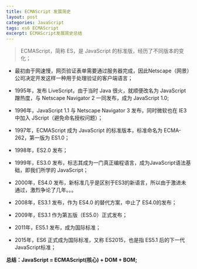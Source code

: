 ```yaml
---
title: ECMAScript 发展简史
layout: post
categories: JavaScript
tags: es6 ECMAScript
excerpt: ECMAScript发展简史总结
---
```


> ECMAScript，简称 ES，是 JavaScript 的标准版，经历了不同版本的变化；

- 最初由于网速慢，网页验证表单需要通过服务器完成，因此Netscape（网景）公司决定开发这样一种用于处理验证的客户端语言；

- 1995年，发布 LiveScript，由于当时 Java 很火，就顺便改名为 JavaScript 蹭热度，与 Netscape Navigator 2 一同发布，成为 JavaScript 1.0;

- 1996年，JavaScript 1.1 与 Netscape Navigator 3 发布，同时微软也在 IE3 中加入 JScript（避免命名授权问题）；

- 1997年，ECMAScript 成为 JavaScript 的标准版本，标准命名为 ECMA-262，第一版为 ES1.0；

- 1998年，ES2.0 发布；

- 1999年，ES3.0 发布，标志其成为一门真正编程语言，成为JavaScript语法基础，即我们所学的 JavaScript；

- 2000年，ES4.0 发布，新标准几乎是区别于ES3的新语言，所以由于激进未通过，激烈争论了几年。。。

- 2008年，ES3.1 发布，作为 ES4.0 的替代方案，中止了 ES4.0的发布；

- 2009年，ES3.1 作为第五版（ES5.0）正式发布；

- 2011年，ES5.1 发布，成为国际标准；

- 2015年，ES6 正式成为国际标准，又称 ES2015，也是指 ES5.1 后的下一代JavaScript标准；

**总结：JavaScript = ECMAScript(核心) + DOM + BOM;**